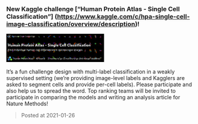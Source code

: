 ### New Kaggle challenge [“Human Protein Atlas - Single Cell Classification”] (https://www.kaggle.com/c/hpa-single-cell-image-classification/overview/description)!
![image](./images/kaggle.jpg)

It’s a fun challenge design with multi-label classification in a weakly supervised setting (we’re providing image-level labels and Kagglers are asked to segment cells and provide per-cell labels).
Please participate and also help us to spread the word. Top ranking teams will be invited to participate in comparing the models and writing an analysis article for Nature Methods!


> Posted at 2021-01-26




